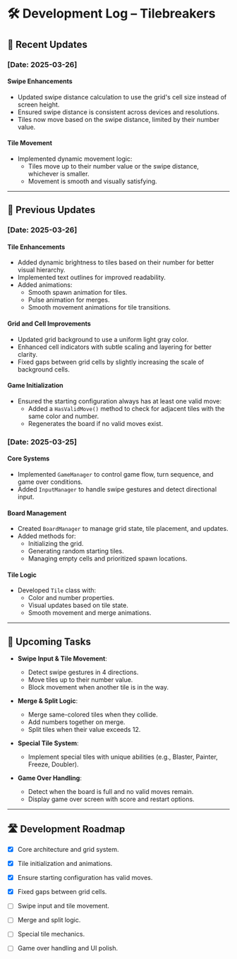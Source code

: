 # 🛠️ Development Log – Tilebreakers

## 📅 Recent Updates

### **[Date: 2025-03-26]**
#### **Swipe Enhancements**
- Updated swipe distance calculation to use the grid's cell size instead of screen height.
- Ensured swipe distance is consistent across devices and resolutions.
- Tiles now move based on the swipe distance, limited by their number value.

#### **Tile Movement**
- Implemented dynamic movement logic:
  - Tiles move up to their number value or the swipe distance, whichever is smaller.
  - Movement is smooth and visually satisfying.

---

## 📅 Previous Updates

### **[Date: 2025-03-26]**
#### **Tile Enhancements**
- Added dynamic brightness to tiles based on their number for better visual hierarchy.
- Implemented text outlines for improved readability.
- Added animations:
  - Smooth spawn animation for tiles.
  - Pulse animation for merges.
  - Smooth movement animations for tile transitions.

#### **Grid and Cell Improvements**
- Updated grid background to use a uniform light gray color.
- Enhanced cell indicators with subtle scaling and layering for better clarity.
- Fixed gaps between grid cells by slightly increasing the scale of background cells.

#### **Game Initialization**
- Ensured the starting configuration always has at least one valid move:
  - Added a `HasValidMove()` method to check for adjacent tiles with the same color and number.
  - Regenerates the board if no valid moves exist.

### **[Date: 2025-03-25]**
#### **Core Systems**
- Implemented `GameManager` to control game flow, turn sequence, and game over conditions.
- Added `InputManager` to handle swipe gestures and detect directional input.

#### **Board Management**
- Created `BoardManager` to manage grid state, tile placement, and updates.
- Added methods for:
  - Initializing the grid.
  - Generating random starting tiles.
  - Managing empty cells and prioritized spawn locations.

#### **Tile Logic**
- Developed `Tile` class with:
  - Color and number properties.
  - Visual updates based on tile state.
  - Smooth movement and merge animations.

---

## 📅 Upcoming Tasks
- **Swipe Input & Tile Movement**:
  - Detect swipe gestures in 4 directions.
  - Move tiles up to their number value.
  - Block movement when another tile is in the way.

- **Merge & Split Logic**:
  - Merge same-colored tiles when they collide.
  - Add numbers together on merge.
  - Split tiles when their value exceeds 12.

- **Special Tile System**:
  - Implement special tiles with unique abilities (e.g., Blaster, Painter, Freeze, Doubler).

- **Game Over Handling**:
  - Detect when the board is full and no valid moves remain.
  - Display game over screen with score and restart options.

---

## 🛣️ Development Roadmap
- [x] Core architecture and grid system.
- [x] Tile initialization and animations.
- [x] Ensure starting configuration has valid moves.
- [x] Fixed gaps between grid cells.
- [ ] Swipe input and tile movement.
- [ ] Merge and split logic.
- [ ] Special tile mechanics.
- [ ] Game over handling and UI polish.

